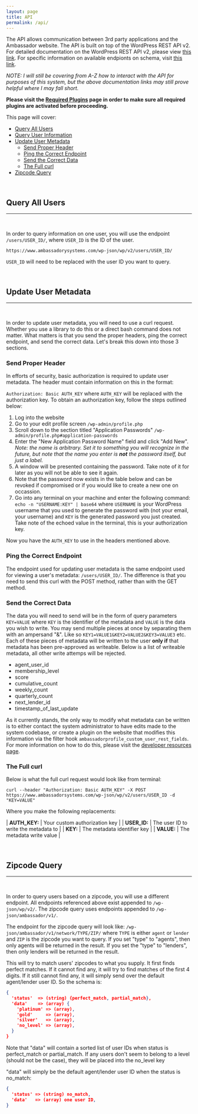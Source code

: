 ```yaml
---
layout: page
title: API
permalink: /api/
---
```


The API allows communication between 3rd party applications and the Ambassador website. The API is built on top of the WordPress REST API v2. For detailed documentation on the WordPress REST API v2, please view [this link](http://v2.wp-api.org/). For specific information on available endpionts on schema, visit [this link](http://v2.wp-api.org/reference/users/).

*NOTE: I will still be covering from A-Z how to interact with the API for purposes of this system, but the above documentation links may still prove helpful where I may fall short.* 

**Please visit the [Required Plugins](/required-plugins/) page in order to make sure all required plugins are activated before proceeding.**

This page will cover:

- [Query All Users](#query-all-users)
- [Query User Information](#query-user-info)
- [Update User Metadata](#update-user-metadata)
    - [Send Proper Header](#update-user-metadata-header)
    - [Ping the Correct Endpoint](#update-user-metadata-endpoint)
    - [Send the Correct Data](#update-user-metadata-data)
    - [The Full curl](#update-user-metadata-curl)
- [Zipcode Query](#zipcode-query)

&nbsp;

## <a name="query-all-users"></a>Query All Users
***

&nbsp;

In order to query information on one user, you will use the endpoint `/users/USER_ID/`, where `USER_ID` is the ID of the user.

`https://www.ambassadorysystems.com/wp-json/wp/v2/users/USER_ID/`

`USER_ID` will need to be replaced with the user ID you want to query.

&nbsp;

## <a name="update-user-metadata"></a>Update User Metadata
***

&nbsp;

In order to update user metadata, you will need to use a curl request. Whether you use a library to do this or a direct bash command does not matter. What matters is that you send the proper headers, ping the correct endpoint, and send the correct data. Let's break this down into those 3 sections.

### <a name="update-user-metadata-header"></a>Send Proper Header

In efforts of security, basic authorization is required to update user metadata. The header must contain information on this in the format:
 
`Authorization: Basic AUTH_KEY` where `AUTH_KEY` will be replaced with the authorization key. To obtain an authorization key, follow the steps outlined below:

1. Log into the website
2. Go to your edit profile screen `/wp-admin/profile.php`
3. Scroll down to the section titled "Application Passwords" `/wp-admin/profile.php#application-passwords`
4. Enter the "New Application Password Name" field and click "Add New". *Note: the name is arbitrary. Set it to something you will recognize in the future, but note that the name you enter is **not** the password itself, but just a label.*
5. A window will be presented containing the password. Take note of it for later as you will not be able to see it again.
6. Note that the password now exists in the table below and can be revoked if compromised or if you would like to create a new one on occassion.
7. Go into any terminal on your machine and enter the following command: `echo -n "USERNAME:KEY" | base64` where `USERNAME` is your WordPress username that you used to generate the password with (not your email, your username) and `KEY` is the generated password you just created. Take note of the echoed value in the terminal, this is your authorization key.

Now you have the `AUTH_KEY` to use in the headers mentioned above.

### <a name="update-user-metadata-endpoint"></a>Ping the Correct Endpoint

The endpoint used for updating user metadata is the same endpoint used for viewing a user's metadata: `/users/USER_ID/`. The difference is that you need to send this curl with the POST method, rather than with the GET method.

### <a name="update-user-metadata-data"></a>Send the Correct Data

The data you will need to send will be in the form of query parameters `KEY=VALUE` where `KEY` is the identifier of the metadata and `VALUE` is the data you wish to write. You may send multiple pieces at once by separating them with an ampersand "&". Like so `KEY1=VALUE1&KEY2=VALUE2&KEY3=VALUE3` etc. Each of these pieces of metadata will be written to the user **only if** that metadata has been pre-approved as writeable. Below is a list of writeable metadata, all other write attemps will be rejected.

- agent_user_id
- membership_level
- score
- cumulative_count
- weekly_count
- quarterly_count
- next_lender_id
- timestamp_of_last_update

As it currently stands, the only way to modify what metadata can be written is to either contact the system administrator to have edits made to the system codebase, or create a plugin on the website that modifies this information via the filter hook `ambassadorprofile_custom_user_rest_fields`. For more information on how to do this, please visit the [developer resources page](https://developer.wordpress.org/reference/functions/add_filter/).

### <a name="update-user-metadata-curl"></a>The Full curl

Below is what the full curl request would look like from terminal:

`curl --header "Authorization: Basic AUTH_KEY" -X POST https://www.ambassadorsystems.com/wp-json/wp/v2/users/USER_ID -d "KEY=VALUE"`

Where you make the following replacements:

| **AUTH_KEY:** | Your custom authorization key        |
| **USER_ID:**  | The user ID to write the metadata to |
| **KEY:**      | The metadata identifier key          |
| **VALUE:**    | The metadata write value             |

&nbsp;

## <a name="zipcode-query"></a>Zipcode Query
***

&nbsp;

In order to query users based on a zipcode, you will use a different endpoint. All endpoints referenced above exist appended to `/wp-json/wp/v2/`. The zipcode query uses endpoints appended to `/wp-json/ambassador/v1/`.

The endpoint for the zipcode query will look like: `/wp-json/ambassador/v1/network/TYPE/ZIP/` where `TYPE` is either `agent` or `lender` and `ZIP` is the zipcode you want to query. If you set "type" to "agents", then only agents will be returned in the result. If you set the "type" to "lenders", then only lenders will be returned in the result.

This will try to match users' zipcodes to what you supply. It first finds perfect matches. If it cannot find any, it will try to find matches of the first 4 digits. If it still cannot find any, it will simply send over the default agent/lender user ID. So the schema is:

```json
{
  'status'  => (string) {perfect_match, partial_match},
  'data'    => (array) {
    'platinum' => (array),
    'gold'     => (array),
    'silver'   => (array),
    'no_level' => (array),
  }
}
```

Note that "data" will contain a sorted list of user IDs when status is perfect_match or partial_match. If any users don't seem to belong to a level (should not be the case), they will be placed into the no_level key

"data" will simply be the default agent/lender user ID when the status is no_match:

```json
{
  'status' => (string) no_match,
  'data'   => (array) one user ID,
}
```